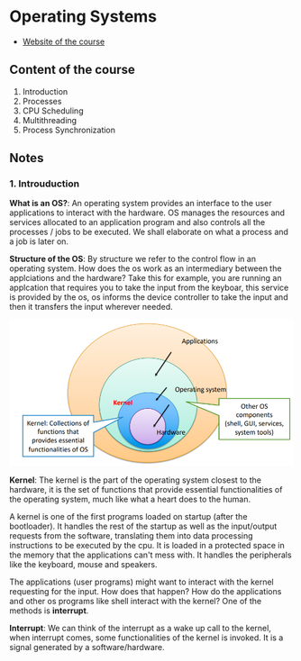 # Operating Systems

- [Website of the course](http://www.facweb.iitkgp.ac.in/~isg/OS/index.html)

## Content of the course

1. Introduction
2. Processes
3. CPU Scheduling
4. Multithreading
5. Process Synchronization

## Notes

### 1. Introuduction

__What is an OS?__: An operating system provides an interface to the user applications to interact with the hardware. OS manages the resources and services allocated to an application program and also controls all the processes / jobs to be executed. We shall elaborate on what a process and a job is later on.

__Structure of the OS__: By structure we refer to the control flow in an operating system. How does the os work as an intermediary between the applciations and the hardware? Take this for example, you are running an applcation that requires you to take the input from the keyboar, this service is provided by the os, os informs the device controller to take the input and then it transfers the input wherever needed.

![structure](images/os/structure.png?raw=true)

__Kernel__: The kernel is the part of the operating system closest to the hardware, it is the set of functions that provide essential functionalities of the operating system, much like what a heart does to the human.

A kernel is one of the first programs loaded on startup (after the bootloader). It handles the rest of the startup as well as the input/output requests from the software, translating them into data processing instructions to be executed by the cpu. It is loaded in a protected space in the memory that the applications can't mess with. It handles the peripherals like the keyboard, mouse and speakers.

The applications (user programs) might want to interact with the kernel requesting for the input. How does that happen? How do the applications and other os programs like shell interact with the kernel? One of the methods is __interrupt__.

__Interrupt__: We can think of the interrupt as a wake up call to the kernel, when interrupt comes, some functionalities of the kernel is invoked. It is a signal generated by a software/hardware.


